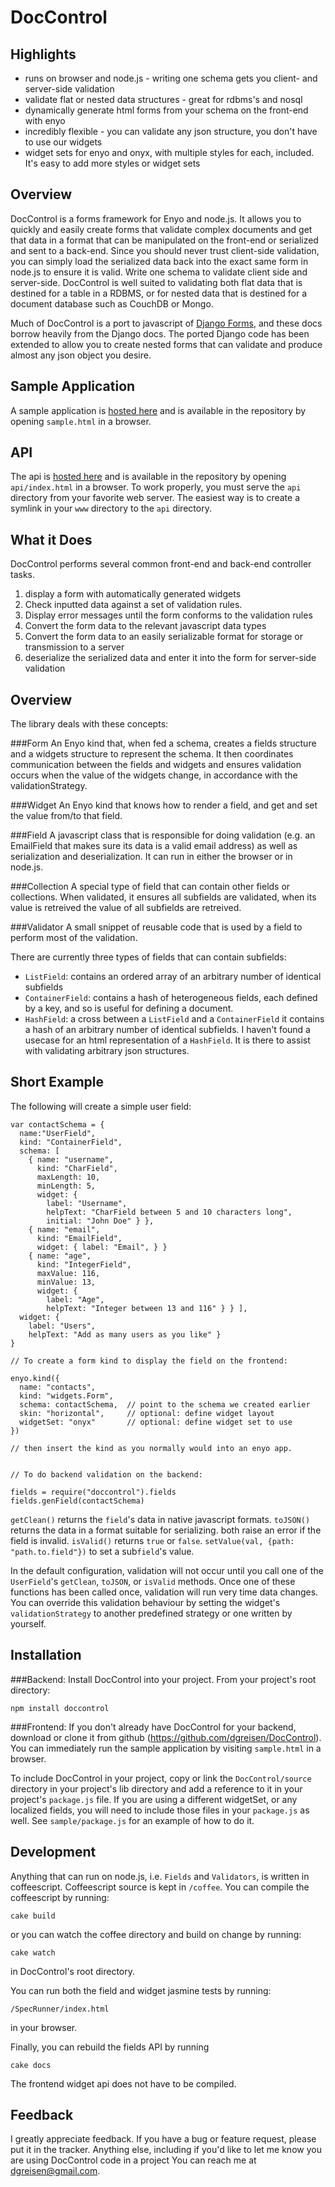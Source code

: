 DocControl
==========

Highlights
----------
* runs on browser and node.js - writing one schema gets you client- and server-side validation
* validate flat or nested data structures - great for rdbms's and nosql
* dynamically generate html forms from your schema on the front-end with enyo
* incredibly flexible - you can validate any json structure, you don't have to use our widgets
* widget sets for enyo and onyx, with multiple styles for each, included. It's easy to add more
  styles or widget sets

Overview
--------
DocControl is a forms framework for Enyo and node.js. It allows you to quickly and easily
create forms that validate complex documents and get that data in a format that can
be manipulated on the front-end or serialized and sent to a back-end. Since you should never
trust client-side validation, you can simply load the serialized data back into the exact
same form in node.js to ensure it is valid. Write one schema to validate client side 
and server-side. DocControl is well suited to validating both flat data that is destined 
for a table in a RDBMS, or for nested data that is destined for a document database such 
as CouchDB or Mongo.

Much of DocControl is a port to javascript of 
[Django Forms](https://docs.djangoproject.com/en/1.4/topics/forms/), and these docs 
borrow heavily from the Django docs. The ported Django code has been extended to 
allow you to create nested forms that can validate and produce almost any json
object you desire.

Sample Application
------------------
A sample application is [hosted here](http://dgreisen.github.com/DocControl/sample.html) 
and is available in the repository by opening `sample.html` in a browser.

API
---
The api is [hosted here](http://dgreisen.github.com/DocControl/api/index.html) and 
is available in the repository by opening `api/index.html` in a browser. To 
work properly, you must serve the `api`  directory from your favorite web server. The 
easiest way is to create a symlink in your `www` directory to the `api` directory.

What it Does
------------

DocControl performs several common front-end and back-end controller tasks.

1. display a form with automatically generated widgets
2. Check inputted data against a set of validation rules.
3. Display error messages until the form conforms to the validation rules
4. Convert the form data to the relevant javascript data types
5. Convert the form data to an easily serializable format for storage or transmission to a server
6. deserialize the serialized data and enter it into the form for server-side validation

Overview
--------
The library deals with these concepts:

###Form
An Enyo kind that, when fed a schema, creates a fields structure and a widgets structure to represent
the schema. It then coordinates communication between the fields and widgets and ensures validation
 occurs when the value of the widgets change, in accordance with the validationStrategy.

###Widget
An Enyo kind that knows how to render a field, and get and set the value from/to that field. 

###Field
A javascript class that is responsible for doing validation (e.g. an EmailField that makes sure 
its data is a valid email address) as well as serialization and deserialization. It can run in either
the browser or in node.js.

###Collection
A special type of field that can contain other fields or collections. When validated, it ensures all
subfields are validated, when its value is retreived the value of all subfields are 
retreived.

###Validator
A small snippet of reusable code that is used by a field to perform most of the validation.

There are currently three types of fields that can contain subfields:
* `ListField`: contains an ordered array of an arbitrary number of identical subfields
* `ContainerField`: contains a hash of heterogeneous fields, each defined by a key, and so is
  useful for defining a document.
* `HashField`: a cross between a `ListField` and a `ContainerField` it contains a hash of an
  arbitrary number of identical subfields. I haven't found a usecase for an html representation
  of a `HashField`. It is there to assist with validating arbitrary json structures.

Short Example
-------------
The following will create a simple user field:

    var contactSchema = {
      name:"UserField",
      kind: "ContainerField",
      schema: [
        { name: "username",
          kind: "CharField",
          maxLength: 10, 
          minLength: 5, 
          widget: {
            label: "Username", 
            helpText: "CharField between 5 and 10 characters long", 
            initial: "John Doe" } },
        { name: "email", 
          kind: "EmailField", 
          widget: { label: "Email", } }
        { name: "age", 
          kind: "IntegerField", 
          maxValue: 116, 
          minValue: 13, 
          widget: { 
            label: "Age", 
            helpText: "Integer between 13 and 116" } } ],
      widget: { 
        label: "Users", 
        helpText: "Add as many users as you like" }
    }

    // To create a form kind to display the field on the frontend:

    enyo.kind({
      name: "contacts",
      kind: "widgets.Form",
      schema: contactSchema,  // point to the schema we created earlier
      skin: "horizontal",     // optional: define widget layout
      widgetSet: "onyx"       // optional: define widget set to use
    })

    // then insert the kind as you normally would into an enyo app.
    

    // To do backend validation on the backend:

    fields = require("doccontrol").fields
    fields.genField(contactSchema)

`getClean()` returns the `field`'s data in native javascript 
formats. `toJSON()` returns the data in a format suitable for serializing. 
both raise an error if the field is invalid. `isValid()` returns `true` or 
`false`. `setValue(val, {path: "path.to.field"})` to set a sub`field`'s value.

In the default configuration, validation will not occur until you call
one of the `UserField`'s `getClean`, `toJSON`, or `isValid` methods. Once one of 
these functions has been called once, validation will run very time data 
changes. You can override this validation behaviour by setting the widget's
`validationStrategy` to another predefined strategy or one written by yourself.


Installation
------------
###Backend:
Install DocControl into your project. From your project's root directory:

    npm install doccontrol

###Frontend:
If you don't already have DocControl for your backend, download or clone it from github 
(https://github.com/dgreisen/DocControl). You can immediately run the sample application by visiting `sample.html` in a browser. 

To include DocControl in your project, copy or link the `DocControl/source` directory in
your project's lib directory and add a reference to it in your project's `package.js` file. If you are using a different widgetSet, or any localized fields, you will need to include 
those files in your `package.js` as well. See `sample/package.js` for an example of how to
do it.

Development
-----------
Anything that can run on node.js, i.e. `Fields` and `Validators`, is written in coffeescript. Coffeescript source is kept in `/coffee`. You can compile the coffeescript by running:

    cake build

or you can watch the coffee directory and build on change by running:
    
    cake watch

in DocControl's root directory.

You can run both the field and widget jasmine tests by running:

    /SpecRunner/index.html

in your browser.

Finally, you can rebuild the fields API by running

    cake docs

The frontend widget api does not have to be compiled.


Feedback
--------

I greatly appreciate feedback. If you have a bug or feature request, please put it in the tracker. Anything else, including if you'd like to let me know you are using DocControl code in a project You can reach me at dgreisen@gmail.com.